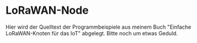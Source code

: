 # LoRaWAN-Node

Hier wird der Quelltext der Programmbeispiele aus meinem Buch "Einfache LoRaWAN-Knoten für das IoT" abgelegt.
Bitte noch um etwas Geduld.
